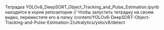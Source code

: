 Тетрадка YOLOv8_DeepSORT_Object_Tracking_and_Pulse_Estimation.ipynb находится в корне репозитория //
Чтобы запустить тетрадку на своем видео, переместите его в папку /content/YOLOv8-DeepSORT-Object-Tracking-and-Pulse-Estimation-2/ultralytics/yolo/v8/detect
